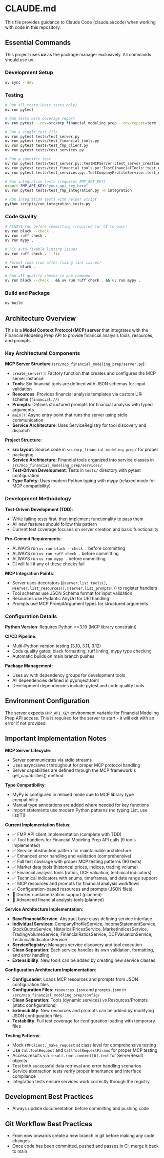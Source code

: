 # CLAUDE.md

This file provides guidance to Claude Code (claude.ai/code) when working with code in this repository.

## Essential Commands

This project uses **uv** as the package manager exclusively. All commands should use uv.

### Development Setup
```bash
uv sync --dev
```

### Testing
```bash
# Run all tests (unit tests only)
uv run pytest

# Run tests with coverage report
uv run pytest --cov=src/mcp_financial_modeling_prep --cov-report=term

# Run a single test file
uv run pytest tests/test_server.py
uv run pytest tests/test_financial_tools.py
uv run pytest tests/test_fmp_client.py
uv run pytest tests/test_services.py

# Run a specific test
uv run pytest tests/test_server.py::TestMCPServer::test_server_creation
uv run pytest tests/test_financial_tools.py::TestFinancialTools::test_get_company_profile_tool
uv run pytest tests/test_services.py::TestCompanyProfileService::test_execute_success

# Run integration tests (requires FMP_API_KEY)
export FMP_API_KEY="your_api_key_here"
uv run pytest tests/test_fmp_integration.py -m integration

# Run integration tests with helper script
python scripts/run_integration_tests.py
```

### Code Quality
```bash
# ALWAYS run before committing (required for CI to pass)
uv run black --check .
uv run ruff check .
uv run mypy .

# Fix auto-fixable linting issues
uv run ruff check . --fix

# Format code (run after fixing lint issues)
uv run black .

# Run all quality checks in one command
uv run black --check . && uv run ruff check . && uv run mypy .
```

### Build and Package
```bash
uv build
```

## Architecture Overview

This is a **Model Context Protocol (MCP) server** that integrates with the Financial Modeling Prep API to provide financial analysis tools, resources, and prompts.

### Key Architectural Components

**MCP Server Structure** (`src/mcp_financial_modeling_prep/server.py`):
- `create_server()`: Factory function that creates and configures the MCP server instance
- **Tools**: Six financial tools are defined with JSON schemas for input validation
- **Resources**: Provides financial analysis templates via custom URI scheme (`financial://`)
- **Prompts**: Defines structured prompts for financial analysis with typed arguments
- `main()`: Async entry point that runs the server using stdio communication
- **Service Architecture**: Uses ServiceRegistry for tool discovery and dispatch

**Project Structure**:
- **src layout**: Source code in `src/mcp_financial_modeling_prep/` for proper packaging
- **Service Architecture**: Financial tools organized into service classes in `src/mcp_financial_modeling_prep/services/`
- **Test-Driven Development**: Tests in `tests/` directory with pytest configuration
- **Type Safety**: Uses modern Python typing with mypy (relaxed mode for MCP compatibility)

### Development Methodology

**Test-Driven Development (TDD)**: 
- Write failing tests first, then implement functionality to pass them
- All new features should follow this pattern
- Current test coverage focuses on server creation and basic functionality

**Pre-Commit Requirements**:
- ALWAYS run `uv run black --check .` before committing
- ALWAYS run `uv run ruff check .` before committing  
- ALWAYS run `uv run mypy .` before committing
- CI will fail if any of these checks fail

**MCP Integration Points**:
- Server uses decorators (`@server.list_tools()`, `@server.list_resources()`, `@server.list_prompts()`) to register handlers
- Tool schemas use JSON Schema format for input validation
- Resources use Pydantic AnyUrl for URI handling
- Prompts use MCP PromptArgument types for structured arguments

### Configuration Details

**Python Version**: Requires Python >=3.10 (MCP library constraint)

**CI/CD Pipeline**: 
- Multi-Python version testing (3.10, 3.11, 3.12)
- Code quality gates: black formatting, ruff linting, mypy type checking
- Automatic builds on main branch pushes

**Package Management**:
- Uses uv with dependency groups for development tools
- All dependencies defined in pyproject.toml
- Development dependencies include pytest and code quality tools

## Environment Configuration

The server expects `FMP_API_KEY` environment variable for Financial Modeling Prep API access. This is required for the server to start - it will exit with an error if not provided.

## Important Implementation Notes

**MCP Server Lifecycle**: 
- Server communicates via stdio streams
- Uses async/await throughout for proper MCP protocol handling
- Server capabilities are defined through the MCP framework's get_capabilities() method

**Type Compatibility**:
- MyPy is configured in relaxed mode due to MCP library type compatibility
- Manual type annotations are added where needed for key functions
- Import statements use modern Python patterns (no typing.List, use list[T])

**Current Implementation Status**:
- ✅ FMP API client implementation (complete with TDD)
- ✅ Tool handlers for Financial Modeling Prep API calls (9 tools implemented)
- ✅ Service abstraction pattern for maintainable architecture
- ✅ Enhanced error handling and validation (comprehensive)
- ✅ Full test coverage with proper MCP testing patterns (90 tests)
- ✅ Market data tools (historical prices, indices, trading volume)
- ✅ Financial analysis tools (ratios, DCF valuation, technical indicators)
- ✅ Technical indicators with enums, timeframes, and date range support
- ✅ MCP resources and prompts for financial analysis workflows
- ✅ Configuration-based resources and prompts (JSON files)
- 🚧 Docker containerization support (planned)
- 🚧 Advanced financial analysis tools (planned)

**Service Architecture Implementation**:
- **BaseFinancialService**: Abstract base class defining service interface
- **Individual Services**: CompanyProfileService, IncomeStatementService, StockQuoteService, HistoricalPricesService, MarketIndicesService, TradingVolumeService, FinancialRatiosService, DCFValuationService, TechnicalIndicatorsService
- **ServiceRegistry**: Manages service discovery and tool execution
- **Clean Separation**: Each service handles its own validation, formatting, and error handling
- **Extensibility**: New tools can be added by creating new service classes

**Configuration Architecture Implementation**:
- **ConfigLoader**: Loads MCP resources and prompts from JSON configuration files
- **Configuration Files**: `resources.json` and `prompts.json` in `/src/mcp_financial_modeling_prep/config/`
- **Clean Separation**: Tools (dynamic services) vs Resources/Prompts (static configurations)
- **Extensibility**: New resources and prompts can be added by modifying JSON configuration files
- **Testability**: Full test coverage for configuration loading with temporary files

**Testing Patterns**:
- Mock `FMPClient._make_request` at class level for comprehensive testing
- Use `CallToolRequest` and `CallToolRequestParams` for proper MCP testing
- Access results via `result.root.content[0].text` for ServerResult objects
- Test both successful data retrieval and error handling scenarios
- Service abstraction tests verify proper inheritance and interface compliance
- Integration tests ensure services work correctly through the registry

## Development Best Practices

- Always update documentation before committing and pushing code

## Git Workflow Best Practices

- From now onwards create a new branch in git before making any code changes
- Once code has been committed, pushed and passes in CI, merge it back to main